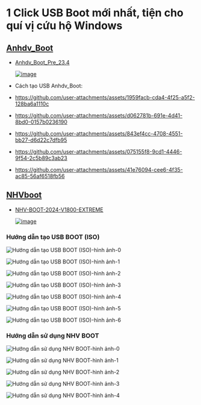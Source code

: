 # 1 Click USB Boot mới nhất, tiện cho quí vị cứu hộ Windows

## [Anhdv_Boot](https://3w7ng6-my.sharepoint.com/:f:/g/personal/driver_3w7ng6_onmicrosoft_com/EqwzdjLFHnJDu8vEM_9bQe4B7hiPDdIDfARO1Pusb0ZQ1Q?e=4SqYf4)
- [Anhdv_Boot_Pre_23.4](https://3w7ng6-my.sharepoint.com/:f:/g/personal/driver_3w7ng6_onmicrosoft_com/EqwzdjLFHnJDu8vEM_9bQe4B7hiPDdIDfARO1Pusb0ZQ1Q?e=4SqYf4)

  [![image](https://github.com/user-attachments/assets/beb72f5c-299f-44fa-8cbd-0565fe4764a1)](https://3w7ng6-my.sharepoint.com/:f:/g/personal/driver_3w7ng6_onmicrosoft_com/EqwzdjLFHnJDu8vEM_9bQe4B7hiPDdIDfARO1Pusb0ZQ1Q?e=4SqYf4)

- Cách tạo USB Anhdv_Boot:
- https://github.com/user-attachments/assets/1959facb-cda4-4f25-a5f2-128ba6a1110c
- https://github.com/user-attachments/assets/d062781b-691e-4d41-8bd0-0157b0236190
- https://github.com/user-attachments/assets/843ef4cc-4708-4551-bb27-d6d22c7dfb95
- https://github.com/user-attachments/assets/075155f8-9cd1-4446-9f54-2c5b89c3ab23
- https://github.com/user-attachments/assets/41e76094-cee6-4f35-ac85-56af6518fb56

## [NHVboot](https://3w7ng6-my.sharepoint.com/:f:/g/personal/driver_3w7ng6_onmicrosoft_com/EhBP3wtqPtlOsfqbubnkr4wBuLCnIamWdOtnzyiENiKz_Q?e=7U5jXC)
- [NHV-BOOT-2024-V1800-EXTREME](https://3w7ng6-my.sharepoint.com/:f:/g/personal/driver_3w7ng6_onmicrosoft_com/EhBP3wtqPtlOsfqbubnkr4wBuLCnIamWdOtnzyiENiKz_Q?e=7U5jXC)

  [![image](https://github.com/user-attachments/assets/beb72f5c-299f-44fa-8cbd-0565fe4764a1)](https://3w7ng6-my.sharepoint.com/:f:/g/personal/driver_3w7ng6_onmicrosoft_com/EhBP3wtqPtlOsfqbubnkr4wBuLCnIamWdOtnzyiENiKz_Q?e=7U5jXC)

### Hướng dẫn tạo USB BOOT (ISO)

  ![Hướng dẫn tạo USB BOOT (ISO)-hình ảnh-0](https://github.com/user-attachments/assets/5faf78a0-abc2-438a-840a-cab468e1fb68)

  ![Hướng dẫn tạo USB BOOT (ISO)-hình ảnh-1](https://github.com/user-attachments/assets/79650ece-c676-48fb-8495-87a2d114aed7)

  ![Hướng dẫn tạo USB BOOT (ISO)-hình ảnh-2](https://github.com/user-attachments/assets/66f37e79-0a82-4d5b-a0d3-553a50062aa3)

  ![Hướng dẫn tạo USB BOOT (ISO)-hình ảnh-3](https://github.com/user-attachments/assets/cc9f3e7a-667f-4ebc-a982-f6093c81fde8)

  ![Hướng dẫn tạo USB BOOT (ISO)-hình ảnh-4](https://github.com/user-attachments/assets/47f454a1-b414-41f1-87e4-bbd600a3551a)

  ![Hướng dẫn tạo USB BOOT (ISO)-hình ảnh-5](https://github.com/user-attachments/assets/ad6aa13e-809c-432f-b7c0-bc92e2e81d42)

  ![Hướng dẫn tạo USB BOOT (ISO)-hình ảnh-6](https://github.com/user-attachments/assets/6ae8fdef-5845-4620-aa97-56f2f989aae4)

### Hướng dẫn sử dụng NHV BOOT

  ![Hướng dẫn sử dụng NHV BOOT-hình ảnh-0](https://github.com/user-attachments/assets/0e2fc0cc-409b-4632-b98a-d7299ee15f0f)

  ![Hướng dẫn sử dụng NHV BOOT-hình ảnh-1](https://github.com/user-attachments/assets/9dc37d10-0df7-47f8-bdaa-5a44ffde8b25)

  ![Hướng dẫn sử dụng NHV BOOT-hình ảnh-2](https://github.com/user-attachments/assets/aed923aa-aa85-4022-9570-4911520910ed)

  ![Hướng dẫn sử dụng NHV BOOT-hình ảnh-3](https://github.com/user-attachments/assets/7e524700-176f-4a05-9e2c-cccc1ee8c3ab)

  ![Hướng dẫn sử dụng NHV BOOT-hình ảnh-4](https://github.com/user-attachments/assets/3f86a570-679f-47ce-ad17-f661f72efc23)
